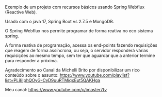 Exemplo de um projeto com recursos básicos usando Spring Webflux (Reactive Web).

Usado com o java 17, Spring Boot vs 2.7.5 e MongoDB.

O Spring Webflux nos permite programar de forma reativa no eco sistema spring.

A forma reativa de programação, acessa os end-points fazendo requisições que reagem de forma assíncrona, ou seja, o servidor responderá várias requisições ao mesmo tempo, sem ter que aguardar que a anterior termine para responder a próxima.

Agradecimento ao Canal da Michelli Brito por disponibilizar um rico conteúdo sobre o assunto:
https://www.youtube.com/playlist?list=PL8iIphQOyG-CyD9uuRTMiqxEut5QAKHga 

Meu canal:
https://www.youtube.com/c/imaster7tv